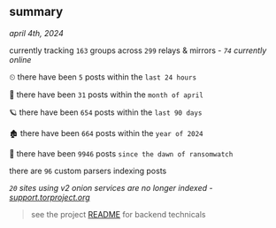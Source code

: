 
## summary
_april 4th, 2024_

currently tracking `163` groups across `299` relays & mirrors - _`74` currently online_

⏲ there have been `5` posts within the `last 24 hours`

🦈 there have been `31` posts within the `month of april`

🪐 there have been `654` posts within the `last 90 days`

🏚 there have been `664` posts within the `year of 2024`

🦕 there have been `9946` posts `since the dawn of ransomwatch`

there are `96` custom parsers indexing posts

_`20` sites using v2 onion services are no longer indexed - [support.torproject.org](https://support.torproject.org/onionservices/v2-deprecation/)_

> see the project [README](https://github.com/joshhighet/ransomwatch#ransomwatch--) for backend technicals
